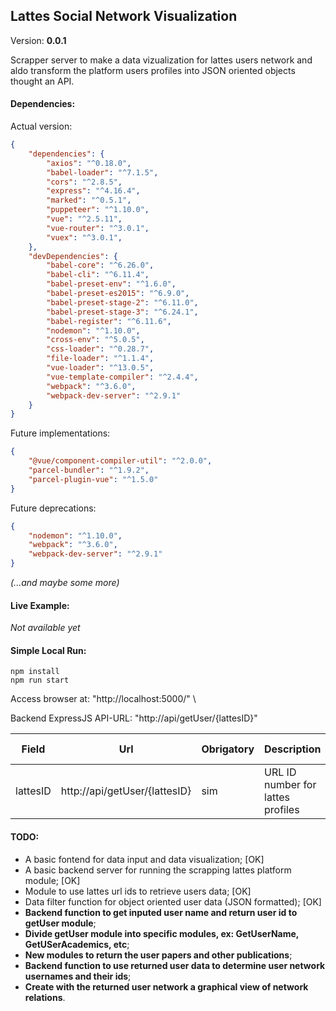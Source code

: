 ## Lattes Social Network Visualization

Version: **0.0.1**

Scrapper server to make a data vizualization for lattes users network and aldo transform the platform users profiles into JSON oriented objects thought an API.

#### Dependencies:

Actual version:
```JSON
{
    "dependencies": {
        "axios": "^0.18.0",
        "babel-loader": "^7.1.5",
        "cors": "^2.8.5",
        "express": "^4.16.4",
        "marked": "^0.5.1",
        "puppeteer": "^1.10.0",
        "vue": "^2.5.11",
        "vue-router": "^3.0.1",
        "vuex": "^3.0.1",
    },
    "devDependencies": {
        "babel-core": "^6.26.0",
        "babel-cli": "^6.11.4",
        "babel-preset-env": "^1.6.0",
        "babel-preset-es2015": "^6.9.0",
        "babel-preset-stage-2": "^6.11.0",
        "babel-preset-stage-3": "^6.24.1",
        "babel-register": "^6.11.6",
        "nodemon": "^1.10.0",
        "cross-env": "^5.0.5",
        "css-loader": "^0.28.7",
        "file-loader": "^1.1.4",
        "vue-loader": "^13.0.5",
        "vue-template-compiler": "^2.4.4",
        "webpack": "^3.6.0",
        "webpack-dev-server": "^2.9.1"
    }
}
```

Future implementations:
```JSON
{
    "@vue/component-compiler-util": "^2.0.0",
    "parcel-bundler": "^1.9.2",
    "parcel-plugin-vue": "^1.5.0"
}
```

Future deprecations:
```JSON
{
    "nodemon": "^1.10.0",
    "webpack": "^3.6.0",
    "webpack-dev-server": "^2.9.1"
}
```
*(...and maybe some more)*

#### Live Example:
*Not available yet*

#### Simple Local Run:
```Shell
npm install
npm run start
```
Access browser at: "http://localhost:5000/" \

Backend ExpressJS API-URL: "http://api/getUser/{lattesID}"

| Field       |Url                              | Obrigatory    | Description                       | Response Type
| ---         | ---                             | ---           | ---                               | ---
| lattesID    | http://api/getUser/{lattesID}   | sim           | URL ID number for lattes profiles | JSON

#### TODO:
- A basic fontend for data input and data visualization; [OK]
- A basic backend server for running the scrapping lattes platform module; [OK]
- Module to use lattes url ids to retrieve users data; [OK]
- Data filter function for object oriented user data (JSON formatted); [OK]
- **Backend function to get inputed user name and return user id to getUser module**;
- **Divide getUser module into specific modules, ex: GetUserName, GetUSerAcademics, etc**;
- **New modules to return the user papers and other publications**;
- **Backend function to use returned user data to determine user network usernames and their ids**;
- **Create with the returned user network a graphical view of network relations**.